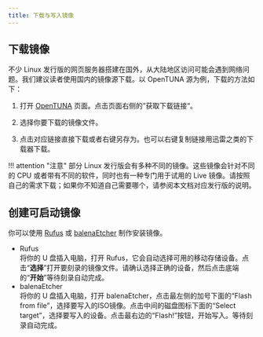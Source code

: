 ```yaml
---
title: 下载与写入镜像
---
```


## 下载镜像

不少 Linux 发行版的网页服务器搭建在国外，从大陆地区访问可能会遇到网络问题。我们建议读者使用国内的镜像源下载。以 OpenTUNA 源为例，下载的方法如下：

1. 打开 [OpenTUNA](https://opentuna.cn/) 页面。点击页面右侧的”获取下载链接“。

2. 选择你要下载的镜像文件。

3. 点击对应链接直接下载或者右键另存为。也可以右键复制链接用迅雷之类的下载器下载。

!!! attention "注意"
    部分 Linux 发行版会有多种不同的镜像。这些镜像会针对不同的 CPU 或者带有不同的软件，同时也有一种专门用于试用的 Live 镜像。请按照自己的需求下载；如果你不知道自己需要哪个，请参阅本文档对应发行版的说明。


## 创建可启动镜像

你可以使用 [Rufus](https://rufus.ie/zh/) 或 [balenaEtcher](https://www.balena.io/etcher/) 制作安装镜像。

- Rufus  
  将你的 U 盘插入电脑，打开 Rufus，它会自动选择可用的移动存储设备。点击“**选择**”打开要刻录的镜像文件。请确认选择正确的设备，然后点击底端的“**开始**”等待刻录自动完成。
- balenaEtcher  
  将你的 U 盘插入电脑，打开 balenaEtcher，点击最左侧的加号下面的“Flash from file”，选择要写入的ISO镜像。点击中间的磁盘图标下面的“Select target”，选择要写入的设备。点击最右边的“Flash!”按钮，开始写入。等待刻录自动完成。
